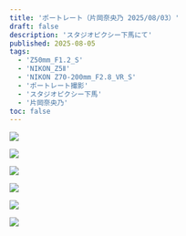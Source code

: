 ```yaml
---
title: 'ポートレート（片岡奈央乃 2025/08/03）'
draft: false
description: 'スタジオピクシー下馬にて'
published: 2025-08-05
tags:
  - 'Z50mm_F1.2_S'
  - 'NIKON_Z5Ⅱ'
  - 'NIKON Z70-200mm_F2.8_VR_S'
  - 'ポートレート撮影'
  - 'スタジオピクシー下馬'
  - '片岡奈央乃'
toc: false
---
```


![](_assets/DSC_4531.jpg)

![](_assets/DSC_4870.jpg)

![](_assets/DSC_5251.jpg)

![](_assets/DSC_5495.jpg)

![](_assets/DSC_4679.jpg)

![](_assets/DSC_4457.jpg)